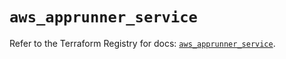 # `aws_apprunner_service`

Refer to the Terraform Registry for docs: [`aws_apprunner_service`](https://registry.terraform.io/providers/hashicorp/aws/5.60.0/docs/resources/apprunner_service).
